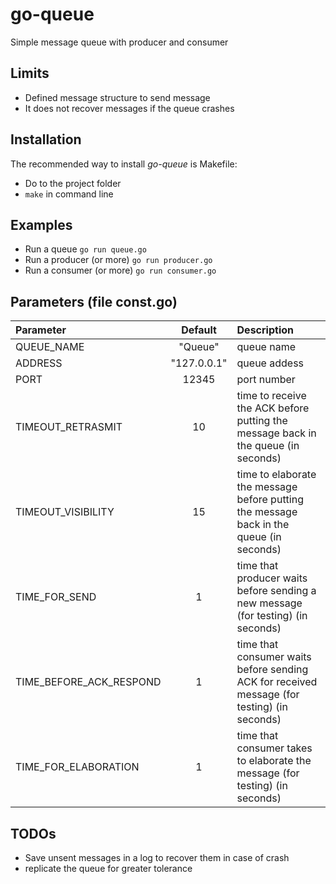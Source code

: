 go-queue
============

Simple message queue with producer and consumer

## Limits ##

- Defined message structure to send message
- It does not recover messages if the queue crashes

## Installation ##

The recommended way to install *go-queue* is Makefile:

- Do to the project folder
- `make` in command line


	
## Examples ##

- Run a queue
	`go run queue.go`
- Run a producer (or more)
	`go run producer.go`
- Run a consumer (or more)
	`go run consumer.go`
	
## Parameters (file const.go) ##

| Parameter                 | Default       | Description   |	
| :------------------------ |:-------------:| :-------------|
| QUEUE_NAME 	       |	"Queue"          |queue name 
| ADDRESS 	       |	"127.0.0.1"          |queue addess 
| PORT          | 12345           |port number 
| TIMEOUT_RETRASMIT 	       |	10	            |time to receive the ACK before putting the message back in the queue (in seconds)
| TIMEOUT_VISIBILITY		       | 15	           | time to elaborate the message before putting the message back in the queue (in seconds)
| TIME_FOR_SEND 	        | 1         | time that producer waits before sending a new message (for testing) (in seconds)
| TIME_BEFORE_ACK_RESPOND         | 1             | time that consumer waits before sending ACK for received message (for testing) (in seconds)
| TIME_FOR_ELABORATION          | 1           | time that consumer takes to elaborate the message (for testing) (in seconds)



## TODOs ##

- Save unsent messages in a log to recover them in case of crash
- replicate the queue for greater tolerance

